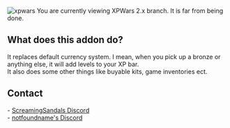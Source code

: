 ![xpwars](https://repository-images.githubusercontent.com/264228508/4dd23e46-3276-406e-9218-6929d6d9f4a5)
You are currently viewing XPWars 2.x branch. It is far from being done.

## What does this addon do?
It replaces default currency system. I mean, when you pick up a bronze or anything else, it will add levels to your XP bar.
<br />It also does some other things like buyable kits, game inventories ect.

## Contact
\- [ScreamingSandals Discord](https://discord.gg/4xB54Ts)
<br />- [notfoundname's Discord](https://discord.gg/2GhWZmHqJu)
